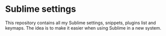 # Sublime settings


This repository contains all my Sublime settings, snippets, plugins list and keymaps. The idea is to make it easier when using Sublime in a new system.